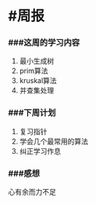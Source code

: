 # #周报

### ###这周的学习内容

1. 最小生成树
2.  prim算法
3. kruskal算法
4. 并查集处理

### ###下周计划

1. 复习指针
2. 学会几个最常用的算法
3. 纠正学习作息

### ###感想

心有余而力不足